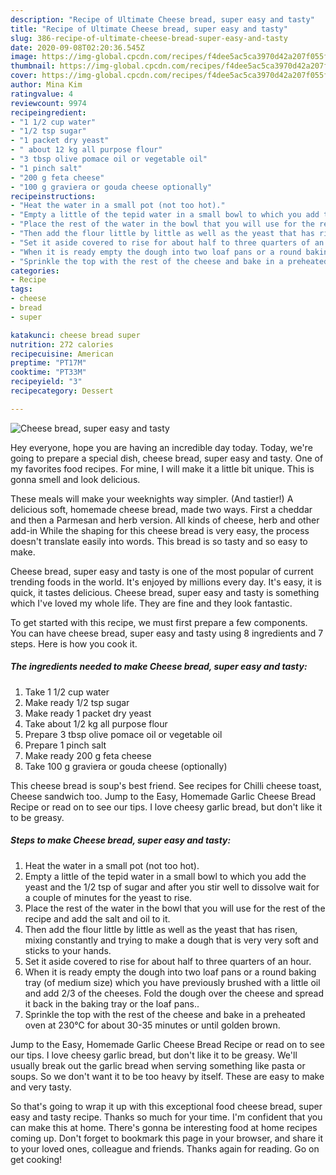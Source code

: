 ```yaml
---
description: "Recipe of Ultimate Cheese bread, super easy and tasty"
title: "Recipe of Ultimate Cheese bread, super easy and tasty"
slug: 386-recipe-of-ultimate-cheese-bread-super-easy-and-tasty
date: 2020-09-08T02:20:36.545Z
image: https://img-global.cpcdn.com/recipes/f4dee5ac5ca3970d42a207f055fcf26c/751x532cq70/cheese-bread-super-easy-and-tasty-recipe-main-photo.jpg
thumbnail: https://img-global.cpcdn.com/recipes/f4dee5ac5ca3970d42a207f055fcf26c/751x532cq70/cheese-bread-super-easy-and-tasty-recipe-main-photo.jpg
cover: https://img-global.cpcdn.com/recipes/f4dee5ac5ca3970d42a207f055fcf26c/751x532cq70/cheese-bread-super-easy-and-tasty-recipe-main-photo.jpg
author: Mina Kim
ratingvalue: 4
reviewcount: 9974
recipeingredient:
- "1 1/2 cup water"
- "1/2 tsp sugar"
- "1 packet dry yeast"
- " about 12 kg all purpose flour"
- "3 tbsp olive pomace oil or vegetable oil"
- "1 pinch salt"
- "200 g feta cheese"
- "100 g graviera or gouda cheese optionally"
recipeinstructions:
- "Heat the water in a small pot (not too hot)."
- "Empty a little of the tepid water in a small bowl to which you add the yeast and the 1/2 tsp of sugar and after you stir well to dissolve wait for a couple of minutes for the yeast to rise."
- "Place the rest of the water in the bowl that you will use for the rest of the recipe and add the salt and oil to it."
- "Then add the flour little by little as well as the yeast that has risen, mixing constantly and trying to make a dough that is very very soft and sticks to your hands."
- "Set it aside covered to rise for about half to three quarters of an hour."
- "When it is ready empty the dough into two loaf pans or a round baking tray (of medium size) which you have previously brushed with a little oil and add 2/3 of the cheeses. Fold the dough over the cheese and spread it back in the baking tray or the loaf pans.."
- "Sprinkle the top with the rest of the cheese and bake in a preheated oven at 230°C for about 30-35 minutes or until golden brown."
categories:
- Recipe
tags:
- cheese
- bread
- super

katakunci: cheese bread super 
nutrition: 272 calories
recipecuisine: American
preptime: "PT17M"
cooktime: "PT33M"
recipeyield: "3"
recipecategory: Dessert

---
```



![Cheese bread, super easy and tasty](https://img-global.cpcdn.com/recipes/f4dee5ac5ca3970d42a207f055fcf26c/751x532cq70/cheese-bread-super-easy-and-tasty-recipe-main-photo.jpg)

Hey everyone, hope you are having an incredible day today. Today, we're going to prepare a special dish, cheese bread, super easy and tasty. One of my favorites food recipes. For mine, I will make it a little bit unique. This is gonna smell and look delicious.

These meals will make your weeknights way simpler. (And tastier!) A delicious soft, homemade cheese bread, made two ways. First a cheddar and then a Parmesan and herb version. All kinds of cheese, herb and other add-in While the shaping for this cheese bread is very easy, the process doesn&#39;t translate easily into words. This bread is so tasty and so easy to make.

Cheese bread, super easy and tasty is one of the most popular of current trending foods in the world. It's enjoyed by millions every day. It's easy, it is quick, it tastes delicious. Cheese bread, super easy and tasty is something which I've loved my whole life. They are fine and they look fantastic.


To get started with this recipe, we must first prepare a few components. You can have cheese bread, super easy and tasty using 8 ingredients and 7 steps. Here is how you cook it.

<!--inarticleads1-->

##### The ingredients needed to make Cheese bread, super easy and tasty:

1. Take 1 1/2 cup water
1. Make ready 1/2 tsp sugar
1. Make ready 1 packet dry yeast
1. Take  about 1/2 kg all purpose flour
1. Prepare 3 tbsp olive pomace oil or vegetable oil
1. Prepare 1 pinch salt
1. Make ready 200 g feta cheese
1. Take 100 g graviera or gouda cheese (optionally)


This cheese bread is soup&#39;s best friend. See recipes for Chilli cheese toast, Cheese sandwich too. Jump to the Easy, Homemade Garlic Cheese Bread Recipe or read on to see our tips. I love cheesy garlic bread, but don&#39;t like it to be greasy. 

<!--inarticleads2-->

##### Steps to make Cheese bread, super easy and tasty:

1. Heat the water in a small pot (not too hot).
1. Empty a little of the tepid water in a small bowl to which you add the yeast and the 1/2 tsp of sugar and after you stir well to dissolve wait for a couple of minutes for the yeast to rise.
1. Place the rest of the water in the bowl that you will use for the rest of the recipe and add the salt and oil to it.
1. Then add the flour little by little as well as the yeast that has risen, mixing constantly and trying to make a dough that is very very soft and sticks to your hands.
1. Set it aside covered to rise for about half to three quarters of an hour.
1. When it is ready empty the dough into two loaf pans or a round baking tray (of medium size) which you have previously brushed with a little oil and add 2/3 of the cheeses. Fold the dough over the cheese and spread it back in the baking tray or the loaf pans..
1. Sprinkle the top with the rest of the cheese and bake in a preheated oven at 230°C for about 30-35 minutes or until golden brown.


Jump to the Easy, Homemade Garlic Cheese Bread Recipe or read on to see our tips. I love cheesy garlic bread, but don&#39;t like it to be greasy. We&#39;ll usually break out the garlic bread when serving something like pasta or soups. So we don&#39;t want it to be too heavy by itself. These are easy to make and very tasty. 

So that's going to wrap it up with this exceptional food cheese bread, super easy and tasty recipe. Thanks so much for your time. I'm confident that you can make this at home. There's gonna be interesting food at home recipes coming up. Don't forget to bookmark this page in your browser, and share it to your loved ones, colleague and friends. Thanks again for reading. Go on get cooking!
